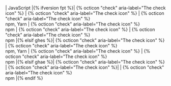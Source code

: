 | JavaScript |{% ifversion fpt %}| {% octicon "check" aria-label="The check icon" %} | {% octicon "check" aria-label="The check icon" %} | {% octicon "check" aria-label="The check icon" %}<br>npm, Yarn | {% octicon "check" aria-label="The check icon" %}<br>npm | {% octicon "check" aria-label="The check icon" %} | {% octicon "check" aria-label="The check icon" %}<br>npm |{% elsif ghes %}| {% octicon "check" aria-label="The check icon" %} | {% octicon "check" aria-label="The check icon" %}<br>npm, Yarn | {% octicon "check" aria-label="The check icon" %} | {% octicon "check" aria-label="The check icon" %}<br>npm |{% elsif ghae %}| {% octicon "check" aria-label="The check icon" %} | {% octicon "check" aria-label="The check icon" %}| | {% octicon "check" aria-label="The check icon" %}<br>npm |{% endif %}
